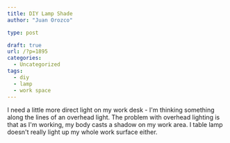 ```yaml
---
title: DIY Lamp Shade
author: "Juan Orozco"

type: post

draft: true
url: /?p=1895
categories:
  - Uncategorized
tags:
  - diy
  - lamp
  - work space
---
```


I need a little more direct light on my work desk - I'm thinking something along the lines of an overhead light. The problem with overhead lighting is that as I'm working, my body casts a shadow on my work area. I table lamp doesn't really light up my whole work surface either.
